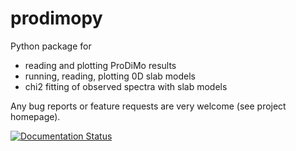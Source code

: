 # prodimopy

Python package for

- reading and plotting ProDiMo results
- running, reading, plotting 0D slab models
- chi2 fitting of observed spectra with slab models

Any bug reports or feature requests are very welcome (see project homepage).

[![Documentation Status](https://readthedocs.org/projects/prodimopy/badge/?version=stable)](https://prodimopy.readthedocs.io/en/stable/?badge=stable)